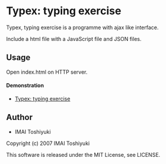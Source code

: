 # Typex: typing exercise
Typex, typing exercise is a programme with ajax like interface.

Include a html file with a JavaScript file and JSON files.

## Usage

Open index.html on HTTP server.

#### Demonstration

* [Typex: typing exercise](http://imait.github.io/Typex/ "Typex: typing exercise")

## Author

* IMAI Toshiyuki

Copyright (c) 2007 IMAI Toshiyuki

This software is released under the MIT License, see LICENSE.
